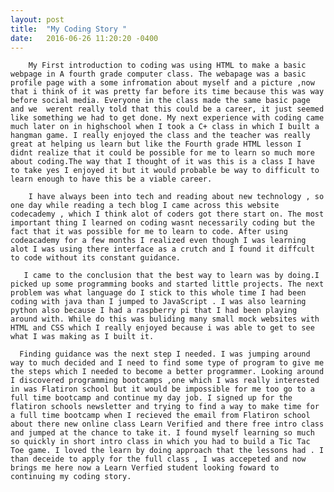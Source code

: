 ```yaml
---
layout: post
title:  "My Coding Story "
date:   2016-06-26 11:20:20 -0400
---
```


    
        My First introduction to coding was using HTML to make a basic webpage in A fourth grade computer class. The webapage was a basic profile page with a some infromation about myself and a picture ,now that i think of it was pretty far before its time because this was way before social media. Everyone in the class made the same basic page and we  werent really told that this could be a career, it just seemed like something we had to get done. My next experience with coding came much later on in highschool when I took a C+ class in which I built a hangman game. I really enjoyed the class and the teacher was really great at helping us learn but like the Fourth grade HTML lesson I didnt realize that it could be possible for me to learn so much more about coding.The way that I thought of it was this is a class I have to take yes I enjoyed it but it would probable be way to difficult to learn enough to have this be a viable career.
                
        I have always been into tech and reading about new technology , so one day while reading a tech blog I came across this website codecademy , which I think alot of coders got there start on. The most important thing I learned on coding wasnt necessarily coding but the fact that it was possible for me to learn to code. After using codeacademy for a few months I realized even though I was learning alot I was using there interface as a crutch and I found it diffcult to code without its constant guidance. 
                
       I came to the conclusion that the best way to learn was by doing.I picked up some programming books and started little projects. The next problem was what language do I stick to this whole time I had been coding with java than I jumped to JavaScript . I was also learning python also because I had a raspberry pi that I had been playing around with. While do this was buliding many small mock websites with HTML and CSS which I really enjoyed because i was able to get to see what I was making as I built it.
              
      Finding guidance was the next step I needed. I was jumping around way to much decided and I need to find some type of program to give me the steps which I needed to become a better programmer. Looking around I discovered programming bootcamps ,one which I was really interested in was Flatiron school but it would be impossible for me too go to a full time bootcamp and continue my day job. I signed up for the flatiron schools newsletter and trying to find a way to make time for a full time bootcamp when I recieved the email from Flatiron school about there new online class Learn Verified and there free intro class and jumped at the chance to take it. I found myself learning so much so quickly in short intro class in which you had to build a Tic Tac Toe game. I loved the learn by doing approach that the lessons had . I than deceide to apply for the full class , I was accepeted and now brings me here now a Learn Verfied student looking foward to continuing my coding story. 
        
                
